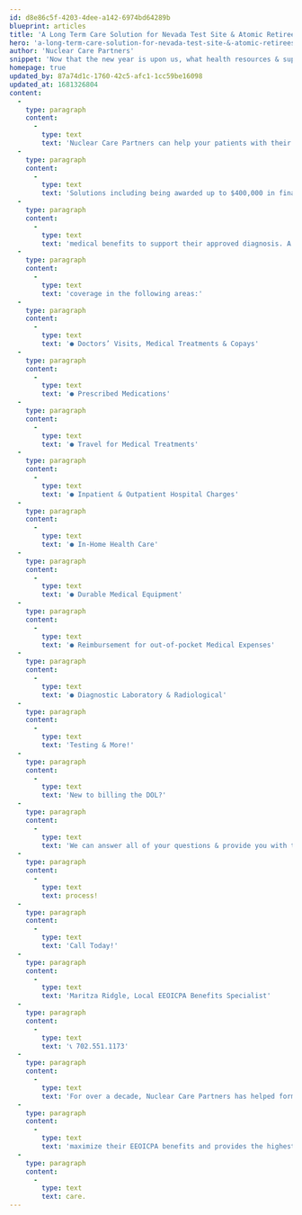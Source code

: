 ```yaml
---
id: d8e86c5f-4203-4dee-a142-6974bd64289b
blueprint: articles
title: 'A Long Term Care Solution for Nevada Test Site & Atomic Retirees'
hero: 'a-long-term-care-solution-for-nevada-test-site-&-atomic-retirees.jpg'
author: 'Nuclear Care Partners'
snippet: 'Now that the new year is upon us, what health resources & support do your patients currently have in place? Medicare? Hospice? Long-Term Care Insurance? Veterans Resources? Whatever plan they may have, their EEOICPA Benefits will augment their current health care plan and extend coverage for their approved illness on their DOL white card until the end of life!'
homepage: true
updated_by: 87a74d1c-1760-42c5-afc1-1cc59be16098
updated_at: 1681326804
content:
  -
    type: paragraph
    content:
      -
        type: text
        text: 'Nuclear Care Partners can help your patients with their EEOICPA Benefits & Long-Term Care'
  -
    type: paragraph
    content:
      -
        type: text
        text: 'Solutions including being awarded up to $400,000 in financial compensation and no-cost'
  -
    type: paragraph
    content:
      -
        type: text
        text: 'medical benefits to support their approved diagnosis. A white card holder may be approved for'
  -
    type: paragraph
    content:
      -
        type: text
        text: 'coverage in the following areas:'
  -
    type: paragraph
    content:
      -
        type: text
        text: '● Doctors’ Visits, Medical Treatments & Copays'
  -
    type: paragraph
    content:
      -
        type: text
        text: '● Prescribed Medications'
  -
    type: paragraph
    content:
      -
        type: text
        text: '● Travel for Medical Treatments'
  -
    type: paragraph
    content:
      -
        type: text
        text: '● Inpatient & Outpatient Hospital Charges'
  -
    type: paragraph
    content:
      -
        type: text
        text: '● In-Home Health Care'
  -
    type: paragraph
    content:
      -
        type: text
        text: '● Durable Medical Equipment'
  -
    type: paragraph
    content:
      -
        type: text
        text: '● Reimbursement for out-of-pocket Medical Expenses'
  -
    type: paragraph
    content:
      -
        type: text
        text: '● Diagnostic Laboratory & Radiological'
  -
    type: paragraph
    content:
      -
        type: text
        text: 'Testing & More!'
  -
    type: paragraph
    content:
      -
        type: text
        text: 'New to billing the DOL?'
  -
    type: paragraph
    content:
      -
        type: text
        text: 'We can answer all of your questions & provide you with training to ensure a seamless billing'
  -
    type: paragraph
    content:
      -
        type: text
        text: process!
  -
    type: paragraph
    content:
      -
        type: text
        text: 'Call Today!'
  -
    type: paragraph
    content:
      -
        type: text
        text: 'Maritza Ridgle, Local EEOICPA Benefits Specialist'
  -
    type: paragraph
    content:
      -
        type: text
        text: '📞 702.551.1173'
  -
    type: paragraph
    content:
      -
        type: text
        text: 'For over a decade, Nuclear Care Partners has helped former atomic workers obtain and'
  -
    type: paragraph
    content:
      -
        type: text
        text: 'maximize their EEOICPA benefits and provides the highest level of specialized in-home'
  -
    type: paragraph
    content:
      -
        type: text
        text: care.
---
```

